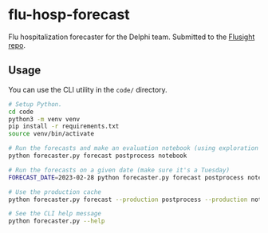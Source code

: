 # flu-hosp-forecast

Flu hospitalization forecaster for the Delphi team.
Submitted to the [Flusight repo](https://github.com/cmu-delphi/Flusight-forecast-data).

## Usage

You can use the CLI utility in the `code/` directory.

```sh
# Setup Python.
cd code
python3 -m venv venv
pip install -r requirements.txt
source venv/bin/activate

# Run the forecasts and make an evaluation notebook (using exploration cache)
python forecaster.py forecast postprocess notebook

# Run the forecasts on a given date (make sure it's a Tuesday)
FORECAST_DATE=2023-02-28 python forecaster.py forecast postprocess notebook

# Use the production cache
python forecaster.py forecast --production postprocess --production notebook --production

# See the CLI help message
python forecaster.py --help
```
